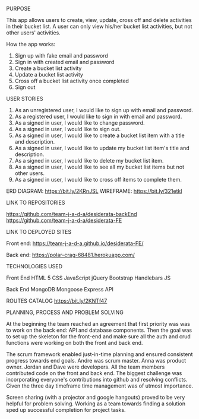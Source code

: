 PURPOSE

This app allows users to create, view, update, cross off and delete activities in their bucket list. A user can only view his/her bucket list activities, but not other users' activities.

How the app works:

1. Sign up with fake email and password
2. Sign in with created email and password
3. Create a bucket list activity
4. Update a bucket list activity
5. Cross off a bucket list activity once completed
6. Sign out

USER STORIES

1. As an unregistered user, I would like to sign up with email and password.
2. As a registered user, I would like to sign in with email and password.
3. As a signed in user, I would like to change password.
4. As a signed in user, I would like to sign out.
5. As a signed in user, I would like to create a bucket list item with a title and description.
6. As a signed in user, I would like to update my bucket list item's title and description.
7. As a signed in user, I would like to delete my bucket list item.
8. As a signed in user, I would like to see all my bucket list items but not other users.
9. As a signed in user, I would like to cross off items to complete them.

ERD DIAGRAM: https://bit.ly/2KRnJSL
WIREFRAME: https://bit.ly/321etkl


LINK TO REPOSITORIES

https://github.com/team-j-a-d-a/desiderata-backEnd
https://github.com/team-j-a-d-a/desiderata-FE

LINK TO DEPLOYED SITES

Front end:
https://team-j-a-d-a.github.io/desiderata-FE/

Back end:
https://polar-crag-68481.herokuapp.com/

TECHNOLOGIES USED

Front End
HTML 5
CSS
JavaScript
jQuery
Bootstrap
Handlebars JS

Back End
MongoDB
Mongoose
Express API

ROUTES CATALOG https://bit.ly/2KNTf47

PLANNING, PROCESS AND PROBLEM SOLVING

At the beginning the team reached an agreement that first priority was was to work on the back end: API and database components. Then the goal was to set up the skeleton for the front-end and make sure all the auth and crud functions were working on both the front and back end.

The scrum framework enabled just-in-time planning and ensured consistent progress towards end goals. Andre was scrum master. Anna was product owner. Jordan and Dave were developers. All the team members contributed code on the front and back end. The biggest challenge was incorporating everyone's contributions into github and resolving conflicts. Given the three day timeframe time management was of utmost importance.

Screen sharing (with a projector and google hangouts) proved to be very helpful for problem solving. Working as a team towards finding a solution sped up successful completion for project tasks.
